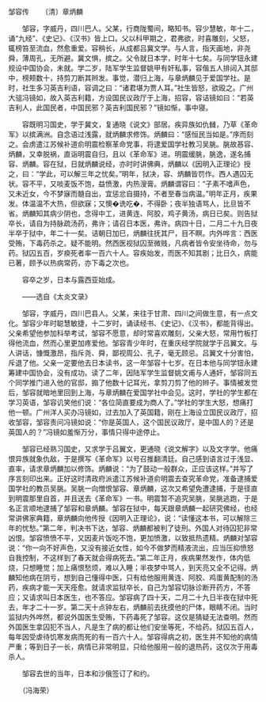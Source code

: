 邹容传
　　〔清〕章炳麟

　　邹容，字威丹，四川巴人。父某，行商陇蜀间，略知书。容少慧敏，年十二，诵“九经”、《史记》、《汉书》皆上口。父以科甲期之，君弗欲，时喜雕刻，父怒，辄榜笞至流血，然愈重爱。容稍长，从成都吕冀文学。与人言，指天画地，非尧舜，薄周孔，无所避。冀文惧，摈之。父令就日本学，时年十七矣。与同学钮永建规设中国协会，未就。学二岁，陆军学生监督姚甲有奸私事，容偕五人排闼入其邸中，榜颊数十，持剪刀断其辫发。事觉，潜归上海，与章炳麟见于爱国学社。是时，社生多习英吉利语，容调之曰：“诸君堪为贾人耳。”社生皆怒，欲殴之。广州大驵冯镜如，故入英吉利籍，方设国民议政厅于上海，招容，容诘镜如曰：“若英吉利人，此国民者，中国民邪？英吉利国民邪？”镜如惭，事中寝。

　　容既明习国史，学于冀文，复通晓《说文》部居。疾异族如仇雠，乃草《革命军》以摈满洲。自念语过浅露，就炳麟求修饰。炳麟曰：“感恒民当如是。”序而刻之。会虏遣江苏候补道俞明震检察革命党事，将逮爱国学社教习吴朓。朓故惎容、炳麟，又幸脱祸，直诣明震自归，且以《革命军》进。明震缓朓，朓逸，遂名捕容、炳麟。容在狱，日就炳麟说经，亦时时讲佛典，炳麟以《因明入正理论》授之，曰：“学此，可以解三年之忧矣。”明年，狱决，容、炳麟皆罚作。西人遇囚无状。容不平，又啖麦饭不饱，益愤激，内热溲膏。炳麟谓容曰：“子素不嗜声色，又未近女，今不梦寐而髓自出，宜惩忿自摄持，不者至春当病温。”明年正月，疾果发。体温温不大热，但欲寐；又懊�诜吃�，不得卧；夜半独语骂人，比旦皆不省。炳麟知其病少阴也，念得中工，进黄连、阿胶，鸡子黄汤，病日已矣。则告狱卒长，请自为持脉疏汤药，弗许；请召日本医，弗许。病四十日，二月二十九日夜半卒于狱中，年二十一矣。诘朝日加巳，炳麟往抚其尸，目不瞑。内外哗言：西医受贿，下毒药杀之。疑不能明。然西医视狱囚至微贱，凡病者皆令安坐待命，勿与药。狱囚五百，岁瘐死者率一百六十人。容疾始发，而医不知其剧；比日久，病能已著，顾予以热病常药，亦下毒之次也。

　　容卒之岁，日本与露西亚始成。

　　——选自《太炎文录》　　

　　邹容，字威丹，四川巴县人。父某，来往于甘肃、四川之间做生意，有一点文化。邹容少年时聪慧敏捷，十二岁时，诵读经书、《史记》、《汉书》，都能背得出。父亲希望他参加科举考试，邹容不愿意，却时常喜欢雕刻，父亲大怒，常用竹板打得他流血，然而心里更加疼爱他。邹容青少年时，在重庆经学院就学于吕翼文。与人讲话，慷慨激昂，指斥尧、舜，鄙视周公、孔子，毫无顾忌。吕翼文十分害怕，斥退了他。父亲一定要他去日本读书，这一年邹容十七岁。在日本他与同学钮永建筹建中国协会，没有成功。读了二年，因陆军学生监督姚文甫与人通奸，邹容同五个同学推门进入他的官邸，搧了他数十记耳光，拿剪刀剪了他的辫子。事情被发觉后，邹容就暗地里回到上海，与章炳麟在爱国学社中会见。这时，学社的学生都在学习英语，邹容讥笑他们说：“各位简直要成为商人了。”学社的学生大怒，想痛打他一顿。广州洋人买办冯镜如，过去加入了英国籍，刚在上海设立国民议政厅，招收邹容，邹容责问冯镜如说：“你是英国人，这个国民议政厅，是中国人的？还是英国人的？”冯镜如羞惭万分，事情只得中途停止。

　　邹容已经熟习国史，又求学于吕翼文，更通晓《说文解字》以及文字学。他痛恨异族就象仇敌，于是撰写《革命军》以号召推翻清廷。自己感到语言过于浅显、直率，请求章炳麟加以修饰。炳麟说：“为了鼓动一般群众，正应该这样。”并写了序言刻印出来。正好这时清政府派遣江苏候补道俞明震去查究革命党，准备逮捕爱国学社的教员吴朓。吴朓一向憎恨邹容、章炳麟，这次又希望免遭逮捕，于是径直到明震那里自首，并且送去《革命军》一书。明震暂不追究吴朓，吴朓逃跑，于是名正言顺地逮捕了邹容和章炳麟。邹容在狱中，每天跟章炳麟一起研究佛经，也经常讲佛家典籍，章炳麟向他传授《因明入正理论》，说：“读懂这本书，可以解除三年的忧愁。”第二年，判决书下达，邹容、炳麟都被判了徒刑。外国人对待囚犯非常凶恨。邹容愤愤不平，又因麦片饭吃不饱，更加愤激，以致抵热遗精。炳麟对邹容说：“你一向不好声色，又没有接近女性，如今不做梦而精液流出，应当压抑愤怒自我控制，不这样到了春天就会得病死去。”第二年正月，疾病果然发作，体内低烧，只想睡觉；加上痛恨愁烦，难以入睡；半夜梦中骂人，到天亮又全不记得。炳麟知他病在阴亏，想到自己懂得中医，只有给他服用黄连、阿胶、鸡蛋黄配制的汤药，疾病才能一天天痊愈。就请求监狱卒长，自己为邹容切脉诊断开药方，不答应；又请求叫日本医生，也不答应。邹容病了四十天，二月二十九日半夜在狱中死去，年才二十一岁。第二天十点钟左右，炳麟前去抚摸他的尸体，眼睛不闭。当时监狱内外哗然，都说外国医生受贿，下药毒死了邹容。这仅是猜疑无法查明。然而外国医生拿囚犯不当人，凡是生了病的都让他们安坐等死，不给药。狱囚五百人，每年因受虐待饥寒发病而死的有一百六十人。邹容得病之初，医生并不知他的病情严重；等到日子一长，病情已非常明显，只给他服用一般的退热药，这仅次于用毒杀人。

　　邹容去世的当年，日本和沙俄签订了和约。

　　（冯海荣） 


